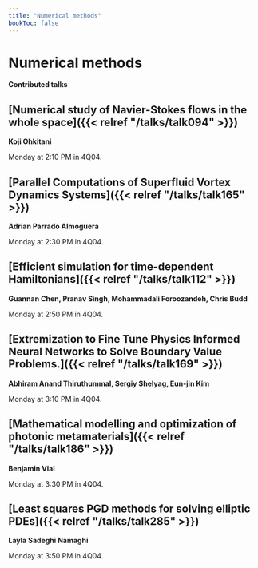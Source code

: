 ```yaml
---
title: "Numerical methods"
bookToc: false
---
```


# Numerical methods

**Contributed talks**


## [Numerical study of Navier-Stokes flows in the whole space]({{< relref "/talks/talk094" >}})

**Koji Ohkitani**

Monday at 2:10 PM in 4Q04.


## [Parallel Computations of Superfluid Vortex Dynamics Systems]({{< relref "/talks/talk165" >}})

**Adrian Parrado Almoguera**

Monday at 2:30 PM in 4Q04.


## [Efficient simulation for time-dependent Hamiltonians]({{< relref "/talks/talk112" >}})

**Guannan Chen, Pranav Singh, Mohammadali Foroozandeh, Chris Budd**

Monday at 2:50 PM in 4Q04.


## [Extremization to Fine Tune Physics Informed Neural Networks to Solve Boundary Value Problems.]({{< relref "/talks/talk169" >}})

**Abhiram Anand Thiruthummal, Sergiy Shelyag, Eun-jin Kim**

Monday at 3:10 PM in 4Q04.


## [Mathematical modelling and optimization of photonic metamaterials]({{< relref "/talks/talk186" >}})

**Benjamin Vial**

Monday at 3:30 PM in 4Q04.


## [Least squares PGD methods for solving elliptic PDEs]({{< relref "/talks/talk285" >}})

**Layla Sadeghi Namaghi**

Monday at 3:50 PM in 4Q04.


